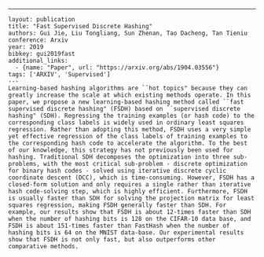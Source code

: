 ---
    layout: publication
    title: "Fast Supervised Discrete Hashing"
    authors: Gui Jie, Liu Tongliang, Sun Zhenan, Tao Dacheng, Tan Tieniu
    conference: Arxiv
    year: 2019
    bibkey: gui2019fast
    additional_links:
      - {name: "Paper", url: "https://arxiv.org/abs/1904.03556"}
    tags: ['ARXIV', 'Supervised']
    ---
    Learning-based hashing algorithms are ``hot topics" because they can greatly increase the scale at which existing methods operate. In this paper, we propose a new learning-based hashing method called ``fast supervised discrete hashing" (FSDH) based on ``supervised discrete hashing" (SDH). Regressing the training examples (or hash code) to the corresponding class labels is widely used in ordinary least squares regression. Rather than adopting this method, FSDH uses a very simple yet effective regression of the class labels of training examples to the corresponding hash code to accelerate the algorithm. To the best of our knowledge, this strategy has not previously been used for hashing. Traditional SDH decomposes the optimization into three sub-problems, with the most critical sub-problem - discrete optimization for binary hash codes - solved using iterative discrete cyclic coordinate descent (DCC), which is time-consuming. However, FSDH has a closed-form solution and only requires a single rather than iterative hash code-solving step, which is highly efficient. Furthermore, FSDH is usually faster than SDH for solving the projection matrix for least squares regression, making FSDH generally faster than SDH. For example, our results show that FSDH is about 12-times faster than SDH when the number of hashing bits is 128 on the CIFAR-10 data base, and FSDH is about 151-times faster than FastHash when the number of hashing bits is 64 on the MNIST data-base. Our experimental results show that FSDH is not only fast, but also outperforms other comparative methods.